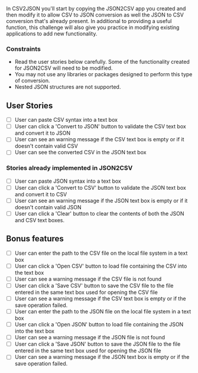 <!-- In the JSON2CSV application you translated JSON 
to a comma separated value (CSV) format. The objective of CSV2JSON is to 
reverse that process by converting a block of CSV text to JSON. -->

In CSV2JSON you'll start by copying the JSON2CSV app you created and then
modify it to allow CSV to JSON conversion as well the JSON to CSV conversion
that's already present. In additional to providing a useful function, this
challenge will also give you practice in modifying existing applications to
add new functionality.

### Constraints ###

- Read the user stories below carefully. Some of the functionality created
for JSON2CSV will need to be modified.
- You may not use any libraries or packages designed to perform this type of
conversion.
- Nested JSON structures are not supported.

## User Stories

-   [ ] User can paste CSV syntax into a text box
-   [ ] User can click a 'Convert to JSON' button to validate the CSV text box and convert it to JSON
-   [ ] User can see an warning message if the CSV text box is empty or if it doesn't contain valid CSV
-   [ ] User can see the converted CSV in the JSON text box

### Stories already implemented in JSON2CSV 
-   [ ] User can paste JSON syntax into a text box
-   [ ] User can click a 'Convert to CSV' button to validate the JSON text box and convert it to CSV
-   [ ] User can see an warning message if the JSON text box is empty or if it doesn't contain valid JSON
-   [ ] User can click a 'Clear' button to clear the contents of both the JSON and CSV text boxes.

## Bonus features
    
-   [ ] User can enter the path to the CSV file on the local file system in a text box
-   [ ] User can click a 'Open CSV' button to load file containing the CSV into the text box
-   [ ] User can see a warning message if the CSV file is not found
-   [ ] User can click a 'Save CSV' button to save the CSV file to the file entered in the same text box used for opening the CSV file
-   [ ] User can see a warning message if the CSV text box is empty or if the save operation failed.
-   [ ] User can enter the path to the JSON file on the local file system in a text box
-   [ ] User can click a 'Open JSON' button to load file containing the JSON into the text box
-   [ ] User can see a warning message if the JSON file is not found
-   [ ] User can click a 'Save JSON' button to save the JSON file to the  file entered in the same text box used for opening the JSON file
-   [ ] User can see a warning message if the JSON text box is empty or if the save operation failed.